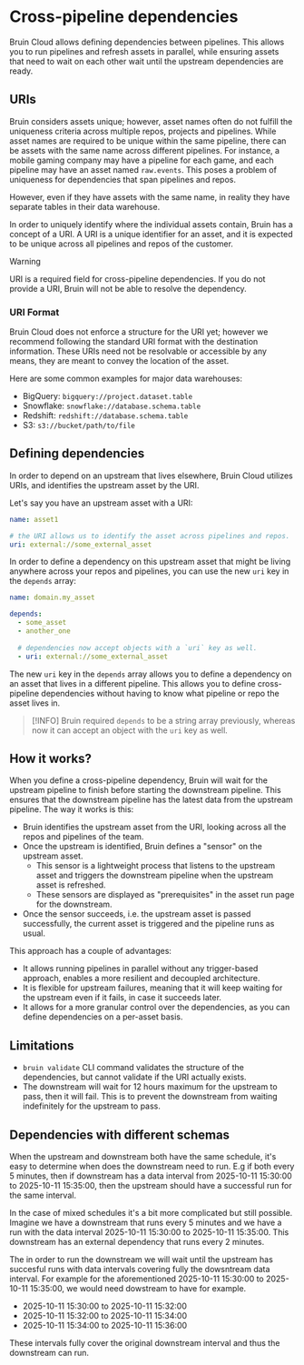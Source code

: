 # Cross-pipeline dependencies

Bruin Cloud allows defining dependencies between pipelines. This allows you to run pipelines and refresh assets in parallel, while ensuring assets that need to wait on each other wait until the upstream dependencies are ready.

## URIs

Bruin considers assets unique; however, asset names often do not fulfill the uniqueness criteria across multiple repos, projects and pipelines. While asset names are required to be unique within the same pipeline, there can be assets with the same name across different pipelines. For instance, a mobile gaming company may have a pipeline for each game, and each pipeline may have an asset named `raw.events`. This poses a problem of uniqueness for dependencies that span pipelines and repos. 

However, even if they have assets with the same name, in reality they have separate tables in their data warehouse.

In order to uniquely identify where the individual assets contain, Bruin has a concept of a URI. A URI is a unique identifier for an asset, and it is expected to be unique across all pipelines and repos of the customer.


> [!WARNING]
> URI is a required field for cross-pipeline dependencies. If you do not provide a URI, Bruin will not be able to resolve the dependency.

### URI Format
Bruin Cloud does not enforce a structure for the URI yet; however we recommend following the standard URI format with the destination information. These URIs need not be resolvable or accessible by any means, they are meant to convey the location of the asset.

Here are some common examples for major data warehouses:
- BigQuery: `bigquery://project.dataset.table`
- Snowflake: `snowflake://database.schema.table`
- Redshift: `redshift://database.schema.table`
- S3: `s3://bucket/path/to/file`

## Defining dependencies

In order to depend on an upstream that lives elsewhere, Bruin Cloud utilizes URIs, and identifies the upstream asset by the URI.

Let's say you have an upstream asset with a URI:
```yaml
name: asset1

# the URI allows us to identify the asset across pipelines and repos.
uri: external://some_external_asset
```

In order to define a dependency on this upstream asset that might be living anywhere across your repos and pipelines, you can use the new `uri` key in the `depends` array:
```yaml
name: domain.my_asset

depends:
  - some_asset
  - another_one
  
  # dependencies now accept objects with a `uri` key as well.
  - uri: external://some_external_asset
```

The new `uri` key in the `depends` array allows you to define a dependency on an asset that lives in a different pipeline. This allows you to define cross-pipeline dependencies without having to know what pipeline or repo the asset lives in.

> [!INFO]
> Bruin required `depends` to be a string array previously, whereas now it can accept an object with the `uri` key as well.


## How it works?

When you define a cross-pipeline dependency, Bruin will wait for the upstream pipeline to finish before starting the downstream pipeline. This ensures that the downstream pipeline has the latest data from the upstream pipeline. The way it works is this:
- Bruin identifies the upstream asset from the URI, looking across all the repos and pipelines of the team.
- Once the upstream is identified, Bruin defines a "sensor" on the upstream asset. 
  - This sensor is a lightweight process that listens to the upstream asset and triggers the downstream pipeline when the upstream asset is refreshed.
  - These sensors are displayed as "prerequisites" in the asset run page for the downstream.
- Once the sensor succeeds, i.e. the upstream asset is passed successfully, the current asset is triggered and the pipeline runs as usual.

This approach has a couple of advantages:
- It allows running pipelines in parallel without any trigger-based approach, enables a more resilient and decoupled architecture.
- It is flexible for upstream failures, meaning that it will keep waiting for the upstream even if it fails, in case it succeeds later.
- It allows for a more granular control over the dependencies, as you can define dependencies on a per-asset basis.

## Limitations
- `bruin validate` CLI command validates the structure of the dependencies, but cannot validate if the URI actually exists.
- The downstream will wait for 12 hours maximum for the upstream to pass, then it will fail. This is to prevent the downstream from waiting indefinitely for the upstream to pass.

## Dependencies with different schemas

When the upstream and downstream both have the same schedule, it's easy to determine when does the downstream need to run. 
E.g if both every 5 minutes, then if downstream has a data interval from 2025-10-11 15:30:00 to 2025-10-11 15:35:00,
then the upstream should have a successful run for the same interval.

In the case of mixed schedules it's a bit more complicated but still possible.
Imagine we have a downstream that runs every 5 minutes and we have a run with the data interval  2025-10-11 15:30:00 to 2025-10-11 15:35:00.
This downstream has an external dependency that runs every 2 minutes.

The in order to run the downstream we will wait until the upstream has succesful runs with data intervals covering fully the dowsntream data interval.
For example for the aforementioned 2025-10-11 15:30:00 to 2025-10-11 15:35:00, we would need dowstream to have for example.

 * 2025-10-11 15:30:00 to 2025-10-11 15:32:00
 * 2025-10-11 15:32:00 to 2025-10-11 15:34:00
 * 2025-10-11 15:34:00 to 2025-10-11 15:36:00

These intervals fully cover the original downstream interval and thus the downstream can run.




